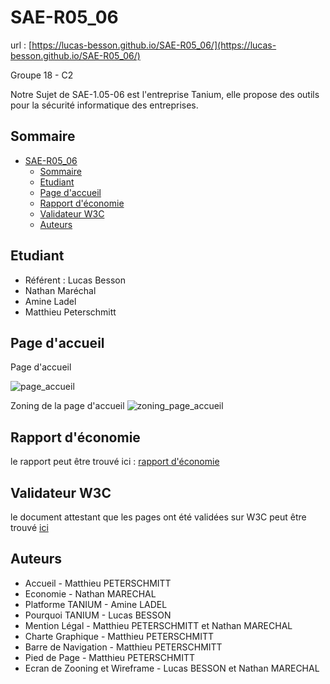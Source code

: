 # SAE-R05_06

url : [https://lucas-besson.github.io/SAE-R05_06/](https://lucas-besson.github.io/SAE-R05_06/)

Groupe 18 - C2

Notre Sujet de SAE-1.05-06 est l'entreprise Tanium, elle propose des outils pour la sécurité informatique des entreprises.

## Sommaire

- [SAE-R05_06](#sae-r05_06)
  - [Sommaire](#sommaire)
  - [Etudiant](#etudiant)
  - [Page d'accueil](#page-daccueil)
  - [Rapport d'économie](#rapport-déconomie)
  - [Validateur W3C](#validateur-w3c)
  - [Auteurs](#auteurs)

## Etudiant

- Référent : Lucas Besson
- Nathan Maréchal
- Amine Ladel
- Matthieu Peterschmitt

## Page d'accueil

Page d'accueil

![page_accueil](https://raw.githubusercontent.com/lucas-besson/SAE-R05_06/master/doc/page_accueil_screenshot.png)

Zoning de la page d'accueil
![zoning_page_accueil](https://raw.githubusercontent.com/lucas-besson/SAE-R05_06/master/doc/page_accueil.png)

## Rapport d'économie

le rapport peut être trouvé ici : [rapport d'économie](https://github.com/lucas-besson/SAE-R05_06/blob/master/doc/RAPPORT.odt)

## Validateur W3C

le document attestant que les pages ont été validées sur W3C peut être trouvé [ici](https://github.com/lucas-besson/SAE-R05_06/blob/master/doc/Validation.pdf)

## Auteurs

- Accueil - Matthieu PETERSCHMITT
- Economie - Nathan MARECHAL
- Platforme TANIUM - Amine LADEL
- Pourquoi TANIUM - Lucas BESSON
- Mention Légal - Matthieu PETERSCHMITT et Nathan MARECHAL
- Charte Graphique - Matthieu PETERSCHMITT
- Barre de Navigation - Matthieu PETERSCHMITT
- Pied de Page - Matthieu PETERSCHMITT
- Ecran de Zooning et Wireframe - Lucas BESSON et Nathan MARECHAL